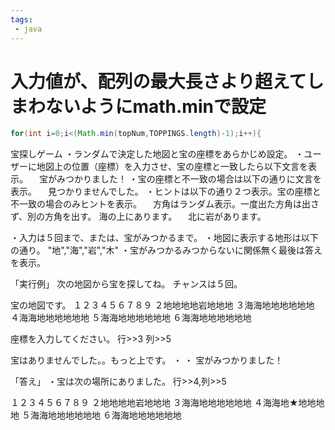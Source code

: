 ```yaml
---
tags:
 - java
---
```


#  入力値が、配列の最大長さより超えてしまわないようにmath.minで設定
```java
for(int i=0;i<(Math.min(topNum,TOPPINGS.length)-1);i++){
```

宝探しゲーム
・ランダムで決定した地図と宝の座標をあらかじめ設定。
・ユーザーに地図上の位置（座標）を入力させ、宝の座標と一致したら以下文言を表示。
　宝がみつかりました！
・宝の座標と不一致の場合は以下の通りに文言を表示。
　見つかりませんでした。
・ヒントは以下の通り２つ表示。宝の座標と不一致の場合のみヒントを表示。
　方角はランダム表示。一度出た方角は出さず、別の方角を出す。
  海の上にあります。
　北に岩があります。

・入力は５回まで、または、宝がみつかるまで。
・地図に表示する地形は以下の通り。
    "地","海","岩","木"
・宝がみつかるみつからないに関係無く最後は答えを表示。

「実行例」
次の地図から宝を探してね。
チャンスは５回。

宝の地図です。
１２３４５６７８９
２地地地地岩地地地
３海海地地地地地地
４海海地地地地地地
５海海地地地地地地
６海海地地地地地地

座標を入力してください。
行>>3
列>>5

宝はありませんでした。。もっと上です。
・
・
宝がみつかりました！

「答え」
・宝は次の場所にありました。
行>>4,列>>5

１２３４５６７８９
２地地地地岩地地地
３海海地地地地地地
４海海地★地地地地
５海海地地地地地地
６海海地地地地地地
